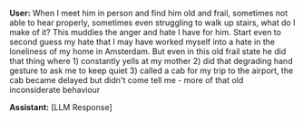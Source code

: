 **User:**
When I meet him in person and find him old and frail, sometimes not able to hear properly, sometimes even struggling to walk up stairs, what do I make of it? This muddies the anger and hate I have for him. Start even to second guess my hate that I may have worked myself into a hate in the loneliness of my home in Amsterdam. But even in this old frail state he did that thing where 1) constantly yells at my mother 2) did that degrading hand gesture to ask me to keep quiet 3) called a cab for my trip to the airport, the cab became delayed but didn't come tell me - more of that old inconsiderate behaviour

**Assistant:**
[LLM Response]

